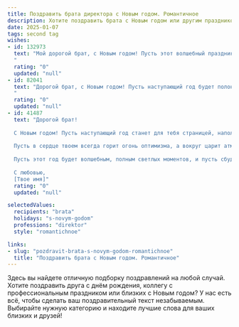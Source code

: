 ```yaml
---
title: Поздравить брата директора с Новым годом. Романтичное
description: Хотите поздравить брата с Новым годом или другим праздником? Наш ИИ создаст незабываемое поздравление, а вы обязательно выделитесь среди других.  
date: 2025-01-07
tags: second tag
wishes:
- id: 132973
  text: "Мой дорогой брат, с Новым годом! Пусть этот волшебный праздник наполнит твою жизнь, как директора, успехом и вдохновением, а как человека – безграничной любовью и счастьем.  Пусть звёзды на небе сияют для тебя так же ярко, как ты сияешь для нашей семьи.  Желаю тебе в Новом году исполнения самых заветных желаний,  пускай все твои мечты сбудутся, словно в сказке.  Будь счастлив, любим, успешен –  ты этого достоин!
  "
  rating: "0"
  updated: "null"
- id: 82041
  text: "Дорогой брат, с Новым годом! Пусть наступающий год будет полон ярких красок, как праздничная елка, и новых высот, как твоя директорская карьера. Пусть каждый день приносит тебе радость,  и пусть твоя жизнь будет насыщена  любовью, счастьем и успехом!
  "
  rating: "0"
  updated: "null"
- id: 41487
  text: "Дорогой брат!
  
  С Новым годом! Пусть наступающий год станет для тебя страницей, наполненной яркими событиями, новыми свершениями и вдохновением. Ты — не просто успешный директор, ты — человек, который умеет мечтать и реализовывать свои амбиции.
  
  Пусть в сердце твоем всегда горит огонь оптимизма, а вокруг царит атмосфера любви и поддержки. Желаю, чтобы каждая твоя идея приносила успех и радость, а те, кто рядом, дарили тепло и веру в себя.
  
  Пусть этот год будет волшебным, полным светлых моментов, и пусть сбудется всё, о чем ты мечтаешь! С любовью и надеждой в сердце поздравляю тебя с праздником!
  
  С любовью,
  [Твое имя]"
  rating: "0"
  updated: "null"

selectedValues:
  recipients: "brata"
  holidays: "s-novym-godom"
  professions: "direktor"
  style: "romantichnoe"

links:
- slug: "pozdravit-brata-s-novym-godom-romantichnoe"
  title: "Поздравить брата с Новым годом. Романтичное"
---
```


Здесь вы найдете отличную подборку поздравлений на любой случай.
Хотите поздравить друга с днём рождения, коллегу с профессиональным праздником или близких с Новым годом? У нас есть всё, чтобы сделать ваш поздравительный текст незабываемым. Выбирайте нужную категорию и находите лучшие слова для ваших близких и друзей!
